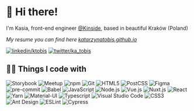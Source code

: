 # 👋 Hi there! 

I'm Kasia, front-end engineer [@Kinside](https://www.kinside.com/), based in beautiful Kraków (Poland)

*My resume you can find here [katarzynatobis.github.io](https://katarzynatobis.github.io/)*

[![linkedin/ktobis](https://img.shields.io/badge/-linkedin-0073B1?style=flat-square&logo=linkedin)](http://www.linkedin.com/in/ktobis)
[![twitter/ka_tobis](https://img.shields.io/badge/-twitter-1C9CEA?style=flat-square&logo=twitter&logoColor=white)](https://twitter.com/ka_tobis)
## 👩‍💻 Things I code with

![Storybook](https://img.shields.io/badge/-Storybook-FF4785?style=flat-square&logo=storybook&logoColor=white)
![Meetup](https://img.shields.io/badge/-Meetup-ED1C40?style=flat-square&logo=meetup&logoColor=white)
![npm](https://img.shields.io/badge/-npm-CB3837?style=flat-square&logo=meetup&logoColor=white)
![Git](https://img.shields.io/badge/-Git-F05032?style=flat-square&logo=git&logoColor=white)
![HTML5](https://img.shields.io/badge/-HTML5-E34F26?style=flat-square&logo=html5&logoColor=white)
![PostCSS](https://img.shields.io/badge/-PostCSS-DD3A0A?style=flat-square&logo=postCSS&logoColor=white)
![Figma](https://img.shields.io/badge/-Figma-F24E1E?style=flat-square&logo=figma&logoColor=white)
![pre-commit](https://img.shields.io/badge/-pre--commit-FAB040?style=flat-square&logo=pre\-commit&logoColor=222)
![Babel](https://img.shields.io/badge/-Babel-F9DC3E?style=flat-square&logo=babel&logoColor=222)
![JavaScript](https://img.shields.io/badge/-Javascript-F7DF1E?style=flat-square&logo=javascript&logoColor=222)
![Node.js](https://img.shields.io/badge/-Node.js-339933?style=flat-square&logo=node.js&logoColor=white)
![Vue.js](https://img.shields.io/badge/-Vue.js-4FC08D?style=flat-square&logo=vue.js&logoColor=white)
![Nuxt.js](https://img.shields.io/badge/-Nuxt.js-00C58E?style=flat-square&logo=nuxt.js&logoColor=white)
![React](https://img.shields.io/badge/-React-45b8d8?style=flat-square&logo=react&logoColor=white)
![Yarn](https://img.shields.io/badge/-Yarn-2C8EBB?style=flat-square&logo=yarn&logoColor=white)
![Material-UI](https://img.shields.io/badge/-Material--UI-0081CB?style=flat-square&logo=material-UI&logoColor=white)
![Typescript](https://img.shields.io/badge/-TypeScript-007ACC?style=flat-square&logo=typescript&logoColor=white)
![Visual Studio Code](https://img.shields.io/badge/-Visual_Studio_Code-007ACC?style=flat-square&logo=visual-studio-code&logoColor=white)
![CSS3](https://img.shields.io/badge/-CSS3-1572B6?style=flat-square&logo=css3&logoColor=white)
![Ant Design](https://img.shields.io/badge/-Ant_Design-0170FE?style=flat-square&logo=ant-design&logoColor=white)
![ESLint](https://img.shields.io/badge/-ESLint-4B32C3?style=flat-square&logo=eslint&logoColor=white)
![Cypress](https://img.shields.io/badge/-Cypress-17202C?style=flat-square&logo=cypress&logoColor=white)





